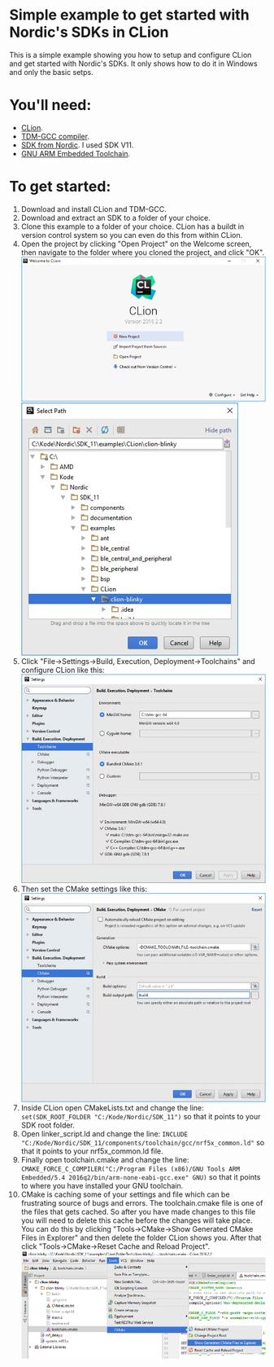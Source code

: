 # Simple example to get started with Nordic's SDKs in CLion
This is a simple example showing you how to setup and configure CLion and get started with Nordic's SDKs. It only shows how to do it in Windows and only the basic setps. 

# You'll need:
* [CLion](https://www.jetbrains.com/clion/).
* [TDM-GCC compiler](http://tdm-gcc.tdragon.net/).
* [SDK from Nordic](http://www.nordicsemi.com/eng/nordic/Products/nRF52-DK/nRF5-SDK-zip/54283). I used SDK V11.
* [GNU ARM Embedded Toolchain](https://launchpad.net/gcc-arm-embedded/+download).

# To get started:
1. Download and install CLion and TDM-GCC.
2. Download and extract an SDK to a folder of your choice.
3. Clone this example to a folder of your choice. CLion has a buildt in version control system so you can even do this from within CLion. 
4. Open the project by clicking "Open Project" on the Welcome screen, then navigate to the folder where you cloned the project, and click "OK". 
![WelcomeScreen](/images/WelcomeScreen.png?raw=true "Welcome Screen")
![SelectPath](/images/SelectPath.jpg?raw=true "Select Path")
5. Click "File->Settings->Build, Execution, Deployment->Toolchains" and configure CLion like this:
![Toolchain settings](/images/ToolchainSettings.jpg?raw=true "Toolchain Settings")
6. Then set the CMake settings like this:
![CMake settings](/images/CmakeSettings.jpg?raw=true "CMake Settings")
7. Inside CLion open CMakeLists.txt and change the line:
`set(SDK_ROOT_FOLDER "C:/Kode/Nordic/SDK_11")` 
so that it points to your SDK root folder.
8. Open linker_script.ld and change the line:
`INCLUDE "C:/Kode/Nordic/SDK_11/components/toolchain/gcc/nrf5x_common.ld"`
so that it points to your nrf5x_common.ld file.
9. Finally open toolchain.cmake and change the line:
`CMAKE_FORCE_C_COMPILER("C:/Program Files (x86)/GNU Tools ARM Embedded/5.4 2016q2/bin/arm-none-eabi-gcc.exe" GNU)`
so that it points to where you have installed your GNU toolchain.
10. CMake is caching some of your settings and file which can be frustrating source of bugs and errors. The toolchain.cmake file is one of the files that gets cached. So after you have made changes to this file you will need to delete this cache before the changes will take place. You can do this by clicking "Tools->CMake->Show Generated CMake Files in Explorer" and then delete the folder CLion shows you. After that click "Tools->CMake->Reset Cache and Reload Project".
![Reload project](/images/DeleteCache.png?raw=true "Reload project")